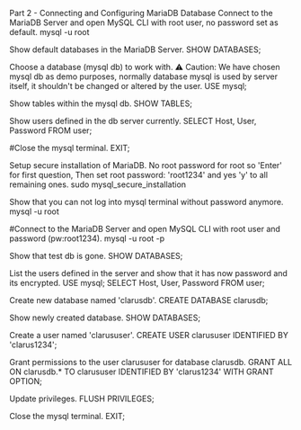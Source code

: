 Part 2 - Connecting and Configuring MariaDB Database
Connect to the MariaDB Server and open MySQL CLI with root user, no password set as default.
mysql -u root

Show default databases in the MariaDB Server.
SHOW DATABASES;

Choose a database (mysql db) to work with. ⚠️ Caution: We have chosen mysql db as demo purposes, normally database mysql is used by server itself, it shouldn't be changed or altered by the user.
USE mysql;

Show tables within the mysql db.
SHOW TABLES;

Show users defined in the db server currently.
SELECT Host, User, Password FROM user;

#Close the mysql terminal. EXIT;

Setup secure installation of MariaDB.
No root password for root so 'Enter' for first question,
Then set root password: 'root1234' and yes 'y' to all remaining ones.
sudo mysql_secure_installation

Show that you can not log into mysql terminal without password anymore.
mysql -u root

#Connect to the MariaDB Server and open MySQL CLI with root user and password (pw:root1234). mysql -u root -p

Show that test db is gone.
SHOW DATABASES;

List the users defined in the server and show that it has now password and its encrypted.
USE mysql; SELECT Host, User, Password FROM user;

Create new database named 'clarusdb'.
CREATE DATABASE clarusdb;

Show newly created database.
SHOW DATABASES;

Create a user named 'clarususer'.
CREATE USER clarususer IDENTIFIED BY 'clarus1234';

Grant permissions to the user clarususer for database clarusdb.
GRANT ALL ON clarusdb.* TO clarususer IDENTIFIED BY 'clarus1234' WITH GRANT OPTION;

Update privileges.
FLUSH PRIVILEGES;

Close the mysql terminal.
EXIT;